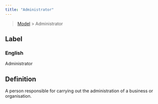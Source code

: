 ```yaml
---
title: "Administrator"
---
```


> [Model](./../) > Administrator

## Label

### English
Administrator


## Definition
A person responsible for carrying out the administration of a business or organisation. 


    
